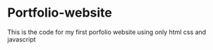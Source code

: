 # Portfolio-website
This is the code for my first porfolio website using only html css and javascript
